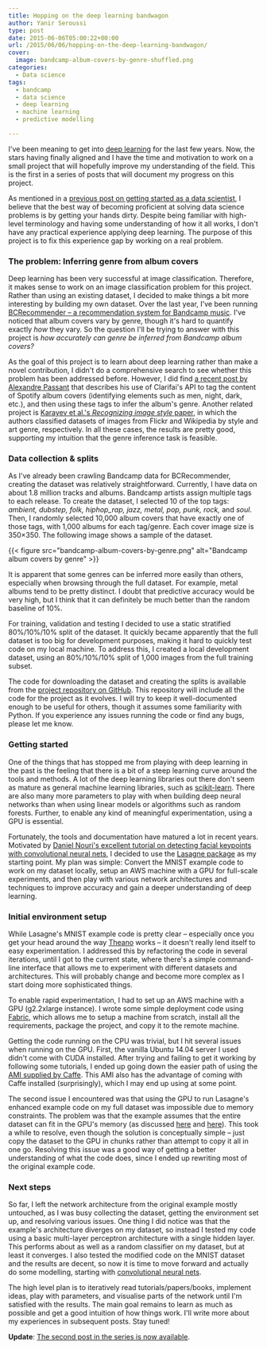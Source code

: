 ```yaml
---
title: Hopping on the deep learning bandwagon
author: Yanir Seroussi
type: post
date: 2015-06-06T05:00:22+00:00
url: /2015/06/06/hopping-on-the-deep-learning-bandwagon/
cover:
  image: bandcamp-album-covers-by-genre-shuffled.png
categories:
  - Data science
tags:
  - bandcamp
  - data science
  - deep learning
  - machine learning
  - predictive modelling

---
```

I've been meaning to get into <a href="https://en.wikipedia.org/wiki/Deep_learning" target="_blank" rel="noopener">deep learning</a> for the last few years. Now, the stars having finally aligned and I have the time and motivation to work on a small project that will hopefully improve my understanding of the field. This is the first in a series of posts that will document my progress on this project.

As mentioned in a [previous post on getting started as a data scientist][1], I believe that the best way of becoming proficient at solving data science problems is by getting your hands dirty. Despite being familiar with high-level terminology and having some understanding of how it all works, I don't have any practical experience applying deep learning. The purpose of this project is to fix this experience gap by working on a real problem.

### The problem: Inferring genre from album covers

Deep learning has been very successful at image classification. Therefore, it makes sense to work on an image classification problem for this project. Rather than using an existing dataset, I decided to make things a bit more interesting by building my own dataset. Over the last year, I've been running <a href="http://www.bcrecommender.com" target="_blank" rel="noopener">BCRecommender &ndash; a recommendation system for Bandcamp music</a>. I've noticed that album covers vary by genre, though it's hard to quantify exactly _how_ they vary. So the question I'll be trying to answer with this project is _how accurately can genre be inferred from Bandcamp album covers?_

As the goal of this project is to learn about deep learning rather than make a novel contribution, I didn't do a comprehensive search to see whether this problem has been addressed before. However, I did find <a href="http://apassant.net/2015/05/14/album-covers-music-deep-learning/" target="_blank" rel="noopener">a recent post by Alexandre Passant</a> that describes his use of Clarifai's API to tag the content of Spotify album covers (identifying elements such as men, night, dark, etc.), and then using these tags to infer the album's genre. Another related project is <a href="http://sergeykarayev.com/files/1311.3715v3.pdf" target="_blank" rel="noopener">Karayev et al.'s <em>Recognizing image style</em> paper</a>, in which the authors classified datasets of images from Flickr and Wikipedia by style and art genre, respectively. In all these cases, the results are pretty good, supporting my intuition that the genre inference task is feasible.

### Data collection & splits

As I've already been crawling Bandcamp data for BCRecommender, creating the dataset was relatively straightforward. Currently, I have data on about 1.8 million tracks and albums. Bandcamp artists assign multiple tags to each release. To create the dataset, I selected 10 of the top tags: _ambient, dubstep, folk, hiphop_rap, jazz, metal, pop, punk, rock,_ and _soul_. Then, I randomly selected 10,000 album covers that have exactly one of those tags, with 1,000 albums for each tag/genre. Each cover image size is 350&#215;350. The following image shows a sample of the dataset.

{{< figure src="bandcamp-album-covers-by-genre.png" alt="Bandcamp album covers by genre" >}}

It is apparent that some genres can be inferred more easily than others, especially when browsing through the full dataset. For example, metal albums tend to be pretty distinct. I doubt that predictive accuracy would be very high, but I think that it can definitely be much better than the random baseline of 10%.

For training, validation and testing I decided to use a static stratified 80%/10%/10% split of the dataset. It quickly became apparently that the full dataset is too big for development purposes, making it hard to quickly test code on my local machine. To address this, I created a local development dataset, using an 80%/10%/10% split of 1,000 images from the full training subset.

The code for downloading the dataset and creating the splits is available from the <a href="https://github.com/yanirs/bandcamp-deep-learning" target="_blank" rel="noopener">project repository on GitHub</a>. This repository will include all the code for the project as it evolves. I will try to keep it well-documented enough to be useful for others, though it assumes some familiarity with Python. If you experience any issues running the code or find any bugs, please let me know.

### Getting started

One of the things that has stopped me from playing with deep learning in the past is the feeling that there is a bit of a steep learning curve around the tools and methods. A lot of the deep learning libraries out there don't seem as mature as general machine learning libraries, such as <a href="http://scikit-learn.org/" target="_blank" rel="noopener">scikit-learn</a>. There are also many more parameters to play with when building deep neural networks than when using linear models or algorithms such as random forests. Further, to enable any kind of meaningful experimentation, using a GPU is essential.

Fortunately, the tools and documentation have matured a lot in recent years. Motivated by <a href="http://danielnouri.org/notes/2014/12/17/using-convolutional-neural-nets-to-detect-facial-keypoints-tutorial/" target="_blank" rel="noopener">Daniel Nouri's excellent tutorial on detecting facial keypoints with convolutional neural nets</a>, I decided to use the <a href="http://lasagne.readthedocs.org/" target="_blank" rel="noopener">Lasagne package</a> as my starting point. My plan was simple: Convert the MNIST example code to work on my dataset locally, setup an AWS machine with a GPU for full-scale experiments, and then play with various network architectures and techniques to improve accuracy and gain a deeper understanding of deep learning.

### Initial environment setup

While Lasagne's MNIST example code is pretty clear &ndash; especially once you get your head around the way <a href="http://www.deeplearning.net/software/theano/" target="_blank" rel="noopener">Theano</a> works &ndash; it doesn't really lend itself to easy experimentation. I addressed this by refactoring the code in several iterations, until I got to the current state, where there's a simple command-line interface that allows me to experiment with different datasets and architectures. This will probably change and become more complex as I start doing more sophisticated things.

To enable rapid experimentation, I had to set up an AWS machine with a GPU (g2.2xlarge instance). I wrote some simple deployment code using <a href="http://www.fabfile.org/" target="_blank" rel="noopener">Fabric</a>, which allows me to setup a machine from scratch, install all the requirements, package the project, and copy it to the remote machine.

Getting the code running on the CPU was trivial, but I hit several issues when running on the GPU. First, the vanilla Ubuntu 14.04 server I used didn't come with CUDA installed. After trying and failing to get it working by following some tutorials, I ended up going down the easier path of using the <a href="https://github.com/BVLC/caffe/wiki/Caffe-on-EC2-Ubuntu-14.04-Cuda-7" target="_blank" rel="noopener">AMI supplied by Caffe</a>. This AMI also has the advantage of coming with Caffe installed (surprisingly), which I may end up using at some point.

The second issue I encountered was that using the GPU to run Lasagne's enhanced example code on my full dataset was impossible due to memory constraints. The problem was that the example assumes that the entire dataset can fit in the GPU's memory (as discussed <a href="https://github.com/Lasagne/Lasagne/issues/12" target="_blank" rel="noopener">here</a> and <a href="https://groups.google.com/forum/#!topic/lasagne-users/6F3gCfgviks" target="_blank" rel="noopener">here</a>). This took a while to resolve, even though the solution is conceptually simple &ndash; just copy the dataset to the GPU in chunks rather than attempt to copy it all in one go. Resolving this issue was a good way of getting a better understanding of what the code does, since I ended up rewriting most of the original example code.

### Next steps

So far, I left the network architecture from the original example mostly untouched, as I was busy collecting the dataset, getting the environment set up, and resolving various issues. One thing I did notice was that the example's architecture diverges on my dataset, so instead I tested my code using a basic multi-layer perceptron architecture with a single hidden layer. This performs about as well as a random classifier on my dataset, but at least it converges. I also tested the modified code on the MNIST dataset and the results are decent, so now it is time to move forward and actually do some modelling, starting with <a href="https://en.wikipedia.org/wiki/Convolutional_neural_network" target="_blank" rel="noopener">convolutional neural nets</a>.

The high level plan is to iteratively read tutorials/papers/books, implement ideas, play with parameters, and visualise parts of the network until I'm satisfied with the results. The main goal remains to learn as much as possible and get a good intuition of how things work. I'll write more about my experiences in subsequent posts. Stay tuned!

**Update**: [The second post in the series is now available][2].

 [1]: http://yanirseroussi.com/2015/05/02/first-steps-in-data-science-author-aware-sentiment-analysis/
 [2]: http://yanirseroussi.com/2015/07/06/learning-about-deep-learning-through-album-cover-classification/
